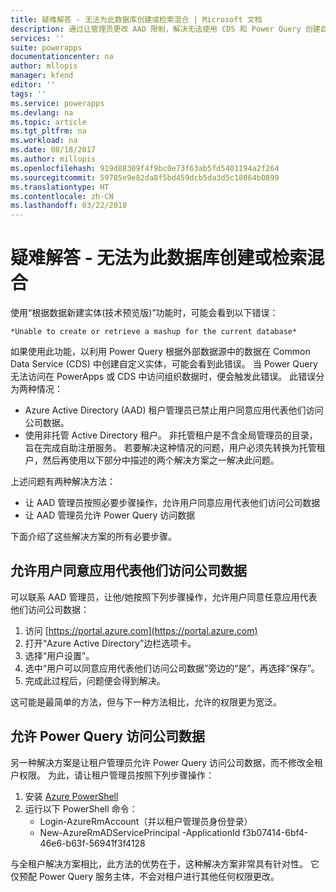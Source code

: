 ```yaml
---
title: 疑难解答 - 无法为此数据库创建或检索混合 | Microsoft 文档
description: 通过让管理员更改 AAD 限制，解决无法使用 CDS 和 Power Query 创建自定义实体的问题。
services: ''
suite: powerapps
documentationcenter: na
author: mllopis
manager: kfend
editor: ''
tags: ''
ms.service: powerapps
ms.devlang: na
ms.topic: article
ms.tgt_pltfrm: na
ms.workload: na
ms.date: 08/18/2017
ms.author: millopis
ms.openlocfilehash: 919d88309f4f9bc0e73f63ab5fd5401194a2f264
ms.sourcegitcommit: 59785e9e82da8f5bd459dcb5da3d5c18064b0899
ms.translationtype: HT
ms.contentlocale: zh-CN
ms.lasthandoff: 03/22/2018
---
```

# <a name="troubleshooting---unable-to-create-or-retrieve-a-mashup-for-this-database"></a>疑难解答 - 无法为此数据库创建或检索混合
使用“根据数据新建实体(技术预览版)”功能时，可能会看到以下错误：

    *Unable to create or retrieve a mashup for the current database*

如果使用此功能，以利用 Power Query 根据外部数据源中的数据在 Common Data Service (CDS) 中创建自定义实体，可能会看到此错误。 当 Power Query 无法访问在 PowerApps 或 CDS 中访问组织数据时，便会触发此错误。 此错误分为两种情况：

* Azure Active Directory (AAD) 租户管理员已禁止用户同意应用代表他们访问公司数据。
* 使用非托管 Active Directory 租户。 非托管租户是不含全局管理员的目录，旨在完成自助注册服务。 若要解决这种情况的问题，用户必须先转换为托管租户，然后再使用以下部分中描述的两个解决方案之一解决此问题。

上述问题有两种解决方法：

* 让 AAD 管理员按照必要步骤操作，允许用户同意应用代表他们访问公司数据
* 让 AAD 管理员允许 Power Query 访问数据

下面介绍了这些解决方案的所有必要步骤。

## <a name="allowing-users-to-give-apps-consent-to-access-company-data"></a>允许用户同意应用代表他们访问公司数据

可以联系 AAD 管理员，让他/她按照下列步骤操作，允许用户同意任意应用代表他们访问公司数据：

1. 访问 [https://portal.azure.com](https://portal.azure.com)
2. 打开“Azure Active Directory”边栏选项卡。
3. 选择“用户设置”。
4. 选中“用户可以同意应用代表他们访问公司数据”旁边的“是”，再选择“保存”。
5. 完成此过程后，问题便会得到解决。

这可能是最简单的方法，但与下一种方法相比，允许的权限更为宽泛。

## <a name="allowing-power-query-to-access-company-data"></a>允许 Power Query 访问公司数据
另一种解决方案是让租户管理员允许 Power Query 访问公司数据，而不修改全租户权限。 为此，请让租户管理员按照下列步骤操作：

1. 安装 [Azure PowerShell](https://docs.microsoft.com/powershell/azure/install-azurerm-ps)
2. 运行以下 PowerShell 命令：
   * Login-AzureRmAccount（并以租户管理员身份登录）
   * New-AzureRmADServicePrincipal -ApplicationId f3b07414-6bf4-46e6-b63f-56941f3f4128

与全租户解决方案相比，此方法的优势在于，这种解决方案非常具有针对性。 它仅预配 Power Query 服务主体，不会对租户进行其他任何权限更改。

